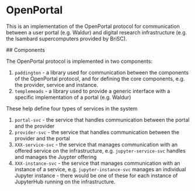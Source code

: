 # OpenPortal

This is an implementation of the OpenPortal protocol for communication
between a user portal (e.g. Waldur) and digital research infrastructure
(e.g. the Isambard supercomputers provided by BriSC).

## Components

The OpenPortal protocol is implemented in two components:

1. ``paddington`` - a library used for communication between the components of
   the OpenPortal protocol, and for defining the core components,
   e.g. the provider, service and instance.
2. ``templemeads`` - a library used to provide a generic interface with
   a specific implementation of a portal (e.g. Waldur)

These help define four types of services in the system

1. ``portal-svc`` - the service that handles communication between the
   portal and the provider
2. ``provider-svc`` - the service that handles communication between the
   provider and the portal
3. ``XXX-service-svc`` - the service that manages communication with
   an offered service on the infrastructure, e.g. ``jupyter-service-svc``
   handles and manages the Juypter offering
4. ``XXX-instance-svc`` - the service that manages communication with
   an instance of a service, e.g. ``jupyter-instance-svc`` manages
   an individual Jupyter instance - there would be one of these for
   each instance of JupyterHub running on the infrastructure.
